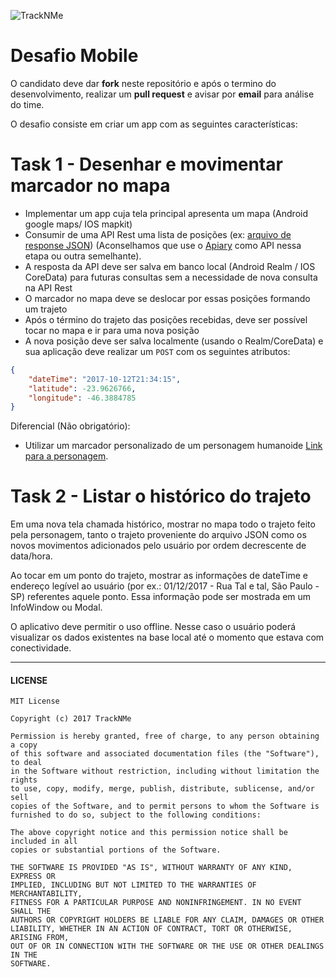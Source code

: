 ![TrackNMe](https://www.tracknme.com.br/app/images/logo-tracknme.png)


# Desafio Mobile

O candidato deve dar **fork** neste repositório e após o termino do desenvolvimento, realizar um **pull request** e avisar por **email** para análise do time.

O desafio consiste em criar um app com as seguintes características:

# Task 1 - Desenhar e movimentar marcador no mapa

- Implementar um app cuja tela principal apresenta um mapa (Android google maps/ IOS mapkit) 
- Consumir de uma API Rest uma lista de posições (ex: [arquivo de response JSON](https://github.com/andrealvares/tracknme-mobile-challenge/blob/master/assets/posicoes.json)) (Aconselhamos que use o [Apiary](https://apiary.io) como API nessa etapa ou outra semelhante).
- A resposta da API deve ser salva em banco local (Android Realm / IOS CoreData) para futuras consultas sem a necessidade de nova consulta na API Rest
- O marcador no mapa deve se deslocar por essas posições formando um trajeto
- Após o término do trajeto das posições recebidas, deve ser possível tocar no mapa e ir para uma nova posição
- A nova posição deve ser salva localmente (usando o Realm/CoreData) e sua aplicação deve realizar um `POST` com os seguintes atributos:

``` json
{
    "dateTime": "2017-10-12T21:34:15",
    "latitude": -23.9626766,
    "longitude": -46.3884785
}
```

Diferencial (Não obrigatório):
- Utilizar um marcador personalizado de um personagem humanoide [Link para a personagem](https://github.com/andrealvares/tracknme-mobile-challenge/blob/master/assets/sprites.png).


# Task 2 - Listar o histórico do trajeto

Em uma nova tela chamada histórico, mostrar no mapa todo o trajeto feito pela personagem, tanto o trajeto proveniente do arquivo JSON como os novos movimentos adicionados pelo usuário por ordem decrescente de data/hora. 

Ao tocar em um ponto do trajeto, mostrar as informações de dateTime e endereço legível ao usuário (por ex.: 01/12/2017 - Rua Tal e tal, São Paulo - SP) referentes aquele ponto. Essa informação pode ser mostrada em um InfoWindow ou Modal.

O aplicativo deve permitir o uso offline. Nesse caso o usuário poderá visualizar os dados existentes na base local até o momento que estava com conectividade.


---
#### LICENSE
```
MIT License

Copyright (c) 2017 TrackNMe

Permission is hereby granted, free of charge, to any person obtaining a copy
of this software and associated documentation files (the "Software"), to deal
in the Software without restriction, including without limitation the rights
to use, copy, modify, merge, publish, distribute, sublicense, and/or sell
copies of the Software, and to permit persons to whom the Software is
furnished to do so, subject to the following conditions:

The above copyright notice and this permission notice shall be included in all
copies or substantial portions of the Software.

THE SOFTWARE IS PROVIDED "AS IS", WITHOUT WARRANTY OF ANY KIND, EXPRESS OR
IMPLIED, INCLUDING BUT NOT LIMITED TO THE WARRANTIES OF MERCHANTABILITY,
FITNESS FOR A PARTICULAR PURPOSE AND NONINFRINGEMENT. IN NO EVENT SHALL THE
AUTHORS OR COPYRIGHT HOLDERS BE LIABLE FOR ANY CLAIM, DAMAGES OR OTHER
LIABILITY, WHETHER IN AN ACTION OF CONTRACT, TORT OR OTHERWISE, ARISING FROM,
OUT OF OR IN CONNECTION WITH THE SOFTWARE OR THE USE OR OTHER DEALINGS IN THE
SOFTWARE.
```
